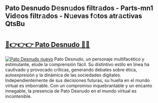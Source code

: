 ## Pato Desnudo D𝚎sn𝚞dos filtr𝚊dos - Parts-mn1 Vid𝚎os filtr𝚊dos - N𝚞evas f𝚘tos atr𝚊ctivas QtsBu

# <h2><a href="http://mbbh9ao.tromn.icu/?c=Pato+Desnudo">🔗👉👉👉 Pato Desnudo 🔗🔗</a></h2>

[![Pato Desnudo nuevo](https://i.imgur.com/pEAQMta.gif)](http://mbbh9ao.tromn.icu/?c=Pato+Desnudo)
Pato Desnudo, un personaje multifacético y estimulante, elude la comprensión fácil. Su distintivo estilo en línea ha cautivado y provocado críticas, generando debates sobre ética, autoexpresión y la dinámica de las sociedades digitales. Independientemente de sus decisiones futuras, su huella en el mundo virtual es imborrable. Con un compromiso inquebrantable y un encanto innegable, la presencia de Pato Desnudo en el mundo virtual es incontenible.
